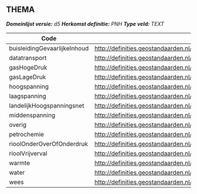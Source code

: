 ﻿## THEMA

*__Domeinlijst versie:__ d5*
*__Herkomst definitie:__ PNH*
*__Type veld:__ TEXT*

|__Code__ |__Description__ |__Definitie__	|
|	---	|	---	|   ---	| 
| buisleidingGevaarlijkeInhoud | http://definities.geostandaarden.nl/imkl2015/id/waarde/Thema/buisleidingGevaarlijkeInhoud | x |
| datatransport | http://definities.geostandaarden.nl/imkl2015/id/waarde/Thema/datatransport | x |
| gasHogeDruk | http://definities.geostandaarden.nl/imkl2015/id/waarde/Thema/gasHogeDruk | x |
| gasLageDruk | http://definities.geostandaarden.nl/imkl2015/id/waarde/Thema/gasLageDruk | x |
| hoogspanning | http://definities.geostandaarden.nl/imkl2015/id/waarde/Thema/hoogspanning | x |
| laagspanning | http://definities.geostandaarden.nl/imkl2015/id/waarde/Thema/laagspanning | x |
| landelijkHoogspanningsnet | http://definities.geostandaarden.nl/imkl2015/id/waarde/Thema/landelijkHoogspanningsnet | x |
| middenspanning | http://definities.geostandaarden.nl/imkl2015/id/waarde/Thema/middenspanning | x |
| overig | http://definities.geostandaarden.nl/imkl2015/id/waarde/Thema/overig | x |
| petrochemie | http://definities.geostandaarden.nl/imkl2015/id/waarde/Thema/petrochemie | x |
| rioolOnderOverOfOnderdruk | http://definities.geostandaarden.nl/imkl2015/id/waarde/Thema/rioolOnderOverOfOnderdruk | x |
| rioolVrijverval | http://definities.geostandaarden.nl/imkl2015/id/waarde/Thema/rioolVrijverval | x |
| warmte | http://definities.geostandaarden.nl/imkl2015/id/waarde/Thema/warmte | x |
| water | http://definities.geostandaarden.nl/imkl2015/id/waarde/Thema/water | x |
| wees | http://definities.geostandaarden.nl/imkl2015/id/waarde/Thema/wees | x |
